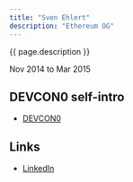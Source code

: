 ```yaml
---
title: "Sven Ehlert"
description: "Ethereum OG"
---
```


{{ page.description }}

Nov 2014 to Mar 2015

## DEVCON0 self-intro
- [DEVCON0](https://youtu.be/_BvvUlKDqp0?t=18m21s)

## Links
- [LinkedIn](https://www.linkedin.com/in/svenehlert/)
